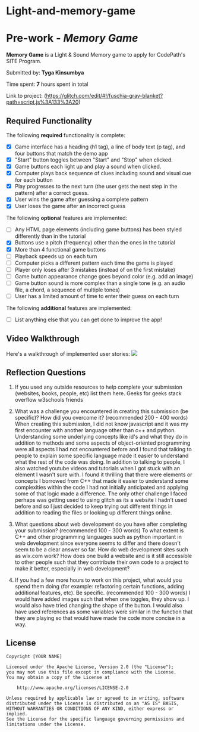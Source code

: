 # Light-and-memory-game

# Pre-work - *Memory Game*

**Memory Game** is a Light & Sound Memory game to apply for CodePath's SITE Program. 

Submitted by: **Tyga Kinsumbya**

Time spent: **7** hours spent in total

Link to project: (https://glitch.com/edit/#!/fuschia-gray-blanket?path=script.js%3A133%3A20)

## Required Functionality

The following **required** functionality is complete:

* [x] Game interface has a heading (h1 tag), a line of body text (p tag), and four buttons that match the demo app
* [x] "Start" button toggles between "Start" and "Stop" when clicked. 
* [x] Game buttons each light up and play a sound when clicked. 
* [x] Computer plays back sequence of clues including sound and visual cue for each button
* [x] Play progresses to the next turn (the user gets the next step in the pattern) after a correct guess. 
* [x] User wins the game after guessing a complete pattern
* [x] User loses the game after an incorrect guess

The following **optional** features are implemented:

* [ ] Any HTML page elements (including game buttons) has been styled differently than in the tutorial
* [x] Buttons use a pitch (frequency) other than the ones in the tutorial
* [x] More than 4 functional game buttons
* [ ] Playback speeds up on each turn
* [ ] Computer picks a different pattern each time the game is played
* [ ] Player only loses after 3 mistakes (instead of on the first mistake)
* [ ] Game button appearance change goes beyond color (e.g. add an image)
* [ ] Game button sound is more complex than a single tone (e.g. an audio file, a chord, a sequence of multiple tones)
* [ ] User has a limited amount of time to enter their guess on each turn

The following **additional** features are implemented:

- [ ] List anything else that you can get done to improve the app!

## Video Walkthrough

Here's a walkthrough of implemented user stories:
![](http://g.recordit.co/Ouc2sj9hCL.gif)


## Reflection Questions
1. If you used any outside resources to help complete your submission (websites, books, people, etc) list them here. 
Geeks for geeks
stack overflow
w3schools
friends

2. What was a challenge you encountered in creating this submission (be specific)? How did you overcome it? (recommended 200 - 400 words) 
When creating this submission, I did not know javascript and it was my first encounter with another language other than c++ and python.
Understanding some underlying concepts like id's and what they do in addition to methods and some aspects of object-oriented programming were all
aspects I had not encountered before and I found that talking to people to explain some specific language made it easier to understand what the rest of the 
code was doing. In addition to talking to people, I also watched youtube videos and tutorials when I got stuck with an element I wasn't sure with. 
I found it thrilling that there were elements or concepts I borrowed from C++ that made it easier to understand some complexities within the code 
I had not initially anticipated and applying some of that logic made a difference. 
The only other challenge I faced perhaps was getting used to using glitch as its a website 
I hadn’t used before and so I just decided to keep trying out different things in addition to reading the files or looking up different things online.


3. What questions about web development do you have after completing your submission? (recommended 100 - 300 words) 
To what extent is C++ and other programming languages such as python important in web development since everyone seems to differ
and there doesn't seem to be a clear answer so far. How do web development sites such as wix.com work? How does one build a website and 
is it still accessible to other people such that they contribute their own code to a project to make it better, especially in web development?

4. If you had a few more hours to work on this project, what would you spend them doing (for example: refactoring certain functions, adding additional features, etc). Be specific. (recommended 100 - 300 words) 
I would have added images such that when one toggles, they show up. I would also have tried changing the shape of the button. 
I would also have used references as some variables were similar in the function that they are playing so that would have made the code more concise in a way. 


## License

    Copyright [YOUR NAME]

    Licensed under the Apache License, Version 2.0 (the "License");
    you may not use this file except in compliance with the License.
    You may obtain a copy of the License at

        http://www.apache.org/licenses/LICENSE-2.0

    Unless required by applicable law or agreed to in writing, software
    distributed under the License is distributed on an "AS IS" BASIS,
    WITHOUT WARRANTIES OR CONDITIONS OF ANY KIND, either express or implied.
    See the License for the specific language governing permissions and
    limitations under the License.
